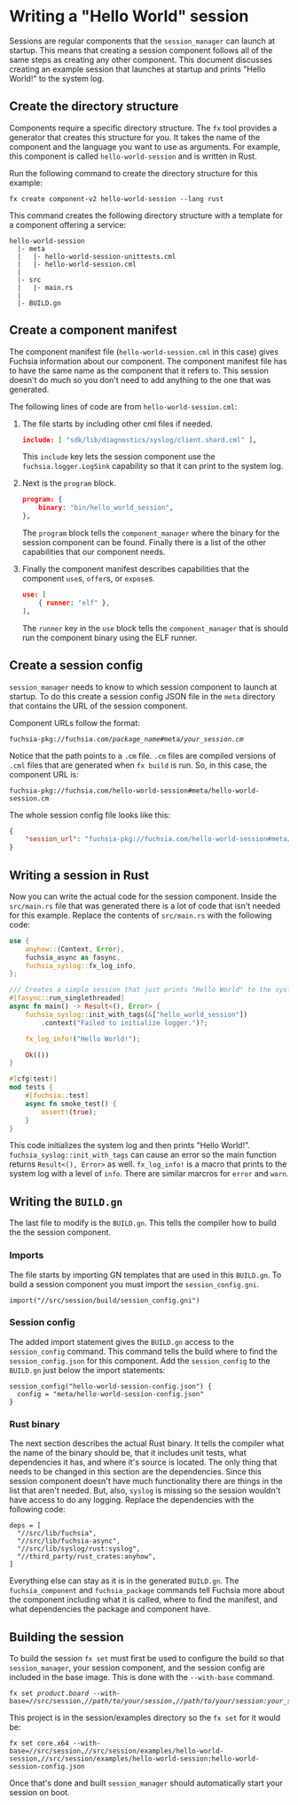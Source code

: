 # Writing a "Hello World" session

Sessions are regular components that the `session_manager` can launch at
startup. This means that creating a session component follows all of the same
steps as creating any other component. This document discusses creating an
example session that launches at startup and prints "Hello World!" to the system
log.

## Create the directory structure

Components require a specific directory structure. The `fx` tool provides a
generator that creates this structure for you. It takes the name of the
component and the language you want to use as arguments. For example, this
component is called `hello-world-session` and is written in Rust.

Run the following command to create the directory structure for this example:

```posix-terminal
fx create component-v2 hello-world-session --lang rust
```

This command creates the following directory structure with a template for a
component offering a service:

```none
hello-world-session
  |- meta
  |   |- hello-world-session-unittests.cml
  |   |- hello-world-session.cml
  |
  |- src
  |   |- main.rs
  |
  |- BUILD.gn
```

## Create a component manifest

The component manifest file (`hello-world-session.cml` in this case) gives
Fuchsia information about our component. The component manifest file has to have
the same name as the component that it refers to. This session doesn't do much
so you don't need to add anything to the one that was generated.

The following lines of code are from `hello-world-session.cml`:

1. The file starts by including other cml files if needed.

   ```json
   include: [ "sdk/lib/diagnostics/syslog/client.shard.cml" ],
   ```

   This `include` key lets the session component use the
   `fuchsia.logger.LogSink` capability so that it can print to the system log.

1. Next is the `program` block.

   ```json
   program: {
       binary: "bin/hello_world_session",
   },
   ```

   The `program` block tells the `component_manager` where the binary for the
   session component can be found. Finally there is a list of the other
   capabilities that our component needs.

1. Finally the component manifest describes capabilities that the component
   `use`s, `offer`s, or `expose`s.

   ```json
   use: [
       { runner: "elf" },
   ],
   ```

   The `runner` key in the `use` block tells the `component_manager` that is
   should run the component binary using the ELF runner.

## Create a session config

`session_manager` needs to know to which session component to launch at startup.
To do this create a session config JSON file in the `meta` directory that
contains the URL of the session component.

Component URLs follow the format:

<pre><code>fuchsia-pkg://fuchsia.com/<var>package_name</var>#meta/<var>your_session.cm</var></code></pre>

Notice that the path points to a `.cm` file. `.cm` files are compiled versions
of `.cml` files that are generated when `fx build` is run. So, in this case, the
component URL is:

```none
fuchsia-pkg://fuchsia.com/hello-world-session#meta/hello-world-session.cm
```

The whole session config file looks like this:

```json
{
    "session_url": "fuchsia-pkg://fuchsia.com/hello-world-session#meta/hello-world-session.cm"
}
```

## Writing a session in Rust

Now you can write the actual code for the session component. Inside the
`src/main.rs` file that was generated there is a lot of code that isn't needed
for this example. Replace the contents of `src/main.rs` with the following code:

```rust
use {
    anyhow::{Context, Error},
    fuchsia_async as fasync,
    fuchsia_syslog::fx_log_info,
};

/// Creates a simple session that just prints "Hello World" to the syslog.
#[fasync::run_singlethreaded]
async fn main() -> Result<(), Error> {
    fuchsia_syslog::init_with_tags(&["hello_world_session"])
        .context("Failed to initialize logger.")?;

    fx_log_info!("Hello World!");

    Ok(())
}

#[cfg(test)]
mod tests {
    #[fuchsia::test]
    async fn smoke_test() {
        assert!(true);
    }
}
```

This code initializes the system log and then prints "Hello World!".
`fuchsia_syslog::init_with_tags` can cause an error so the main function returns
`Result<(), Error>` as well. `fx_log_info!` is a macro that prints to the
system log with a level of `info`. There are similar marcros for `error` and
`warn`.

## Writing the `BUILD.gn`

The last file to modify is the `BUILD.gn`. This tells the compiler how to build
the the session component.

### Imports

The file starts by importing GN templates that are used in this `BUILD.gn`. To
build a session component you must import the `session_config.gni`.

```none
import("//src/session/build/session_config.gni")
```

### Session config

The added import statement gives the `BUILD.gn` access to the `session_config`
command. This command tells the build where to find the `session_config.json`
for this component. Add the `session_config` to the `BUILD.gn` just below the
import statements:

```none
session_config("hello-world-session-config.json") {
  config = "meta/hello-world-session-config.json"
}
```

### Rust binary

The next section describes the actual Rust binary. It tells the compiler what
the name of the binary should be, that it includes unit tests, what dependencies
it has, and where it's source is located. The only thing that needs to be
changed in this section are the dependencies. Since this session component
doesn't have much functionality there are things in the list that aren't needed.
But, also, `syslog` is missing so the session wouldn't have access to do any
logging. Replace the dependencies with the following code:

```none
deps = [
  "//src/lib/fuchsia",
  "//src/lib/fuchsia-async",
  "//src/lib/syslog/rust:syslog",
  "//third_party/rust_crates:anyhow",
]
```

Everything else can stay as it is in the generated `BUILD.gn`. The
`fuchsia_component` and `fuchsia_package` commands tell Fuchsia more about the
component including what it is called, where to find the manifest, and what
dependencies the package and component have.

## Building the session

To build the session `fx set` must first be used to configure the build so that
`session_manager`, your session component, and the session config are included
in the base image. This is done with the `--with-base` command.

<pre class="prettyprint"><code class="devsite-terminal">fx set <var>product</var>.<var>board</var> --with-base=//src/session,<var>//path/to/your/session</var>,<var>//path/to/your/session:your_session_config</var></code></pre>

This project is in the session/examples directory so the `fx set` for it would
be:

```posix-terminal
fx set core.x64 --with-base=//src/session,//src/session/examples/hello-world-session,//src/session/examples/hello-world-session:hello-world-session-config.json
```

Once that's done and built `session_manager` should automatically start your
session on boot.